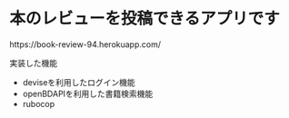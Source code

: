 <h1>本のレビューを投稿できるアプリです</h1>
<p>https://book-review-94.herokuapp.com/</p>

</h1>実装した機能</h1>
<ul> 
  <li>deviseを利用したログイン機能</li>
  <li>openBDAPIを利用した書籍検索機能</li>
  <li>rubocop</li>
 </ul>
